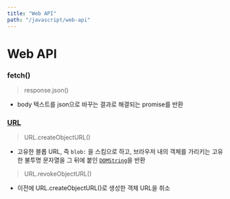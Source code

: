 ```yaml
---
title: "Web API"
path: "/javascript/web-api"
---
```


# Web API

### fetch()

> response.json()

- body 텍스트를 json으로 바꾸는 결과로 해결되는 promise를 반환

### [URL](https://developer.mozilla.org/ko/docs/Web/API/URL)

>  URL.createObjectURL()

- 고유한 블롭 URL, 즉 `blob:` 을 스킴으로 하고, 브라우저 내의 객체를 가리키는 고유한 불투명 문자열을 그 뒤에 붙인 [`DOMString`](https://developer.mozilla.org/ko/docs/Web/API/DOMString)을 반환

> URL.revokeObjectURL()

- 이전에 URL.createObjectURL()로 생성한 객체 URL을 취소

